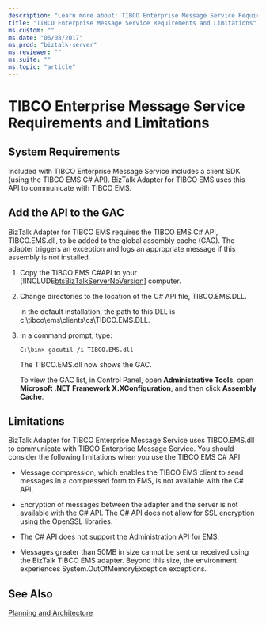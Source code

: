 ```yaml
---
description: "Learn more about: TIBCO Enterprise Message Service Requirements and Limitations"
title: "TIBCO Enterprise Message Service Requirements and Limitations"
ms.custom: ""
ms.date: "06/08/2017"
ms.prod: "biztalk-server"
ms.reviewer: ""
ms.suite: ""
ms.topic: "article"
---
```

# TIBCO Enterprise Message Service Requirements and Limitations

## System Requirements  
Included with TIBCO Enterprise Message Service includes a client SDK (using the TIBCO EMS C# API). BizTalk Adapter for TIBCO EMS uses this API to communicate with TIBCO EMS.  
  
## Add the API to the GAC  
 BizTalk Adapter for TIBCO EMS requires the TIBCO EMS C# API, TIBCO.EMS.dll, to be added to the global assembly cache (GAC). The adapter triggers an exception and logs an appropriate message if this assembly is not installed.  
  
1. Copy the TIBCO EMS C#API to your [!INCLUDE[btsBizTalkServerNoVersion](../includes/btsbiztalkservernoversion-md.md)] computer.  
  
2. Change directories to the location of the C# API file, TIBCO.EMS.DLL.  
  
    In the default installation, the path to this DLL is c:\tibco\ems\clients\cs\TIBCO.EMS.DLL.  
  
3. In a command prompt, type:  
  
    `C:\bin> gacutil /i TIBCO.EMS.dll`  
  
    The TIBCO.EMS.dll now shows the GAC.  
  
    To view the GAC list, in Control Panel, open **Administrative Tools**, open **Microsoft .NET Framework X.XConfiguration**, and then click **Assembly Cache**.  
  
## Limitations  
 BizTalk Adapter for TIBCO Enterprise Message Service uses TIBCO.EMS.dll to communicate with TIBCO Enterprise Message Service. You should consider the following limitations when you use the TIBCO EMS C# API:  
  
-   Message compression, which enables the TIBCO EMS client to send messages in a compressed form to EMS, is not available with the C# API.  
  
-   Encryption of messages between the adapter and the server is not available with the C# API. The C# API does not allow for SSL encryption using the OpenSSL libraries.  
  
-   The C# API does not support the Administration API for EMS.  
  
-   Messages greater than 50MB in size cannot be sent or received using the BizTalk TIBCO EMS adapter. Beyond this size, the environment experiences System.OutOfMemoryException exceptions.  
  
## See Also  
 [Planning and Architecture](../core/planning-and-architecture16.md)
